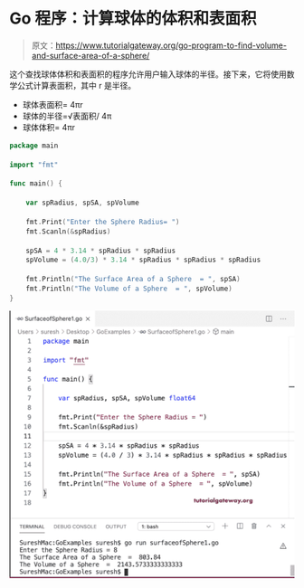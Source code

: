 # Go 程序：计算球体的体积和表面积

> 原文：<https://www.tutorialgateway.org/go-program-to-find-volume-and-surface-area-of-a-sphere/>

这个查找球体体积和表面积的程序允许用户输入球体的半径。接下来，它将使用数学公式计算表面积，其中 r 是半径。

*   球体表面积= 4πr
*   球体的半径=√表面积/ 4π
*   球体体积= 4πr

```go
package main

import "fmt"

func main() {

    var spRadius, spSA, spVolume

    fmt.Print("Enter the Sphere Radius= ")
    fmt.Scanln(&spRadius)

    spSA = 4 * 3.14 * spRadius * spRadius
    spVolume = (4.0/3) * 3.14 * spRadius * spRadius * spRadius

    fmt.Println("The Surface Area of a Sphere  = ", spSA)
    fmt.Println("The Volume of a Sphere  = ", spVolume)
}
```

![Go Program to Find Volume and Surface Area of a Sphere](img/a0001917ff31a08a94389e2643d93428.png)